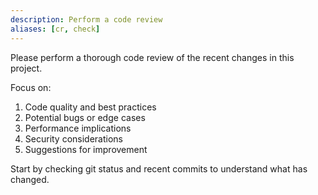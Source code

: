 ```yaml
---
description: Perform a code review
aliases: [cr, check]
---
```


Please perform a thorough code review of the recent changes in this project.

Focus on:

1. Code quality and best practices
2. Potential bugs or edge cases
3. Performance implications
4. Security considerations
5. Suggestions for improvement

Start by checking git status and recent commits to understand what has changed.
